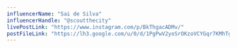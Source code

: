 ```yaml
---
influencerName: "Sai de Silva"
influencerHandle: "@scoutthecity"
livePostLink: "https://www.instagram.com/p/BkThgacADMv/"
postFileLink: "https://lh3.google.com/u/0/d/1PgPwV2yoSrOKzoVCYGqr7KMhTg2H_2dE"
---
```

